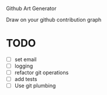 Github Art Generator

Draw on your github contribution graph

# TODO

- [ ] set email
- [ ] logging
- [ ] refactor git operations
- [ ] add tests
- [ ] Use git plumbing